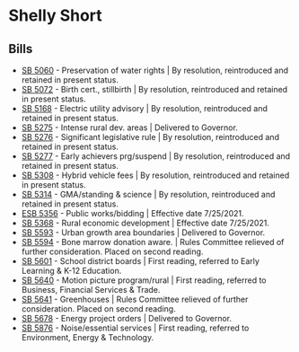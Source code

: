 # Shelly Short
## Bills
* [SB 5060](/bill/2021-22/sb/5060/) - Preservation of water rights | By resolution, reintroduced and retained in present status.
* [SB 5072](/bill/2021-22/sb/5072/) - Birth cert., stillbirth | By resolution, reintroduced and retained in present status.
* [SB 5168](/bill/2021-22/sb/5168/) - Electric utility advisory | By resolution, reintroduced and retained in present status.
* [SB 5275](/bill/2021-22/sb/5275/) - Intense rural dev. areas | Delivered to Governor.
* [SB 5276](/bill/2021-22/sb/5276/) - Significant legislative rule | By resolution, reintroduced and retained in present status.
* [SB 5277](/bill/2021-22/sb/5277/) - Early achievers prg/suspend | By resolution, reintroduced and retained in present status.
* [SB 5308](/bill/2021-22/sb/5308/) - Hybrid vehicle fees | By resolution, reintroduced and retained in present status.
* [SB 5314](/bill/2021-22/sb/5314/) - GMA/standing & science | By resolution, reintroduced and retained in present status.
* [ESB 5356](/bill/2021-22/esb/5356/) - Public works/bidding | Effective date 7/25/2021.
* [SB 5368](/bill/2021-22/sb/5368/) - Rural economic development | Effective date 7/25/2021.
* [SB 5593](/bill/2021-22/sb/5593/) - Urban growth area boundaries | Delivered to Governor.
* [SB 5594](/bill/2021-22/sb/5594/) - Bone marrow donation aware. | Rules Committee relieved of further consideration.  Placed on second reading.
* [SB 5601](/bill/2021-22/sb/5601/) - School district boards | First reading, referred to Early Learning & K-12 Education.
* [SB 5640](/bill/2021-22/sb/5640/) - Motion picture program/rural | First reading, referred to Business, Financial Services & Trade.
* [SB 5641](/bill/2021-22/sb/5641/) - Greenhouses | Rules Committee relieved of further consideration.  Placed on second reading.
* [SB 5678](/bill/2021-22/sb/5678/) - Energy project orders | Delivered to Governor.
* [SB 5876](/bill/2021-22/sb/5876/) - Noise/essential services | First reading, referred to Environment, Energy & Technology.
